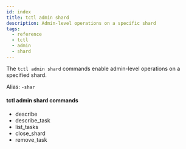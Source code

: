 ```yaml
---
id: index
title: tctl admin shard
description: Admin-level operations on a specific shard
tags:
  - reference
  - tctl
  - admin
  - shard
---
```


The `tctl admin shard` commands enable admin-level operations on a specified shard.

Alias: `-shar`

#### tctl admin shard commands

- describe
- describe_task
- list_tasks
- close_shard
- remove_task
